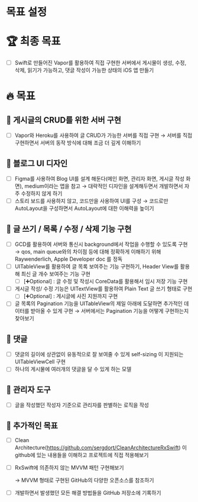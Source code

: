 # 목표 설정

# 🏆 최종 목표

- [ ]  Swift로 만들어진 Vapor를 활용하여 직접 구현한 서버에서 게시물이 생성, 수정, 삭제, 읽기가 가능하고, 댓글 작성이 가능한 상태의 iOS 앱 만들기

# 🔥 목표

## 🎯 게시글의 CRUD를 위한 서버 구현

- [ ]  Vapor와 Heroku를 사용하여 글 CRUD가 가능한 서버를 직접 구현 → 서버를 직접 구현하면서 서버의 동작 방식에 대해 조금 더 깊게 이해하기

## 🎯 블로그 UI 디자인

- [ ]  Figma를 사용하여 Blog UI를 설계 해둔다(메인 화면, 관리자 화면, 게시글 작성 화면), medium이라는 앱을 참고 → 대략적인 디자인을 설계해두면서 개발하면서 자주 수정하지 않게 하기
- [ ]  스토리 보드를 사용하지 않고, 코드만을 사용하여 UI를 구성 → 코드로만 AutoLayout을 구성하면서 AutoLayout에 대한 이해력을 높이기

## 🎯 글 쓰기 / 목록 / 수정 / 삭제 기능 구현

- [ ]  GCD를 활용하여 서버와 통신시 background에서 작업을 수행할 수 있도록 구현 → qos, main queue와의 차이점 등에 대해 정확하게 이해하기 위해 Raywenderlich, Apple Developer doc 를 정독
- [ ]  UITableView를 활용하여 글 목록 보여주는 기능 구현하기, Header View를 활용해 최신 글 개수 보여주는 기능 구현
    - [ ]  [➕Optional] : 글 수정 및 작성시 CoreData를 활용해서 임시 저장 기능 구현
- [ ]  게시글 작성/ 수정 기능은 UITextView를 활용하여 Plain Text 글 쓰기 형태로 구현
    - [ ]  [➕Optional] : 게시글에 사진 지원까지 구현
- [ ]  글 목록의 Pagination 기능을 UITableView의 제일 아래에 도달하면 추가적인 데이터를 받아올 수 있게 구현 → 서버에서는 Pagination 기능을 어떻게 구현하는지 찾아보기

## 🎯 댓글

- [ ]  댓글의 길이에 상관없이 유동적으로 잘 보여줄 수 있게 self-sizing 이 지원되는 UITableViewCell 구현
- [ ]  하나의 게시물에 여러개의 댓글을 달 수 있게 하는 모델

## 🎯 관리자 도구

- [ ]  글을 작성했던 작성자 기준으로 관리자를 판별하는 로직을 작성

## 🎯 추가적인 목표

- [ ]  Clean Architecture(https://github.com/sergdort/CleanArchitectureRxSwift) 이 github에 있는 내용들을 이해하고 프로젝트에 직접 적용해보기
- [ ]  RxSwift에 의존하지 않는 MVVM 패턴 구현해보기
    
    → MVVM 형태로 구현된 GitHub의 다양한 오픈소스를 참조하기
    
- [ ]  개발하면서 발생했던 모든 해결 방법들을 GitHub 저장소에 기록하기
